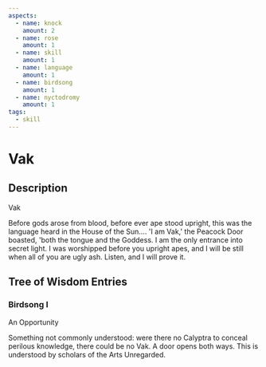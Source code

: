 ```yaml
---
aspects: 
  - name: knock
    amount: 2
  - name: rose
    amount: 1
  - name: skill
    amount: 1
  - name: language
    amount: 1
  - name: birdsong
    amount: 1
  - name: nyctodromy
    amount: 1
tags:
  - skill
---
```


# Vak

## Description
Vak

Before gods arose from blood, before ever ape stood upright, this was the language heard in the House of the Sun.... 'I am Vak,' the Peacock Door boasted, 'both the tongue and the Goddess. I am the only entrance into secret light. I was worshipped before you upright apes, and I will be still when all of you are ugly ash. Listen, and I will prove it.
## Tree of Wisdom Entries
### Birdsong I
An Opportunity

Something not commonly understood: were there no Calyptra to conceal perilous knowledge, there could be no Vak. A door opens both ways. This is understood by scholars of the Arts Unregarded.